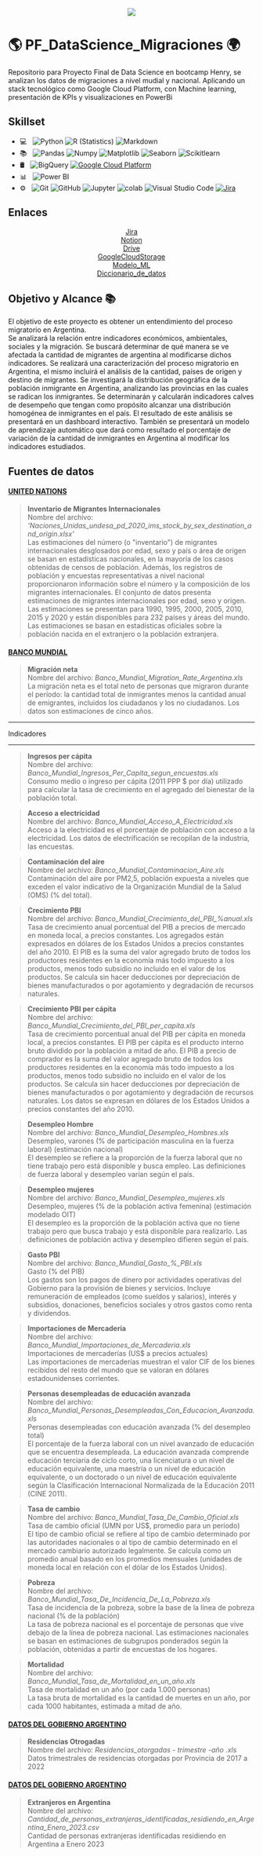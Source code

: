 

<div align="center">
  <img src='./assets/terminal.gif'>
  <br> 
</div>


# 🌎 PF_DataScience_Migraciones 🌍 

Repositorio para Proyecto Final de Data Science en bootcamp Henry, se analizan los datos de migraciones a nivel mudial y nacional. Aplicando un stack tecnológico como Google Cloud Platform, con Machine learning, presentación de KPIs y visualizaciones en PowerBi

## Skillset

- 💻 &nbsp;
  ![Python](https://img.shields.io/badge/-Python-333333?style=flat&logo=python)
  ![R (Statistics)](https://img.shields.io/badge/-R-333333?style=flat&logo=R&logoColor=276DC3)
  ![Markdown](https://img.shields.io/badge/-Markdown-333333?style=flat&logo=markdown)
- 📚 &nbsp;
  ![Pandas](https://img.shields.io/badge/-Pandas-333333?style=flat&logo=pandas)
  ![Numpy](https://img.shields.io/badge/-Numpy-333333?style=flat&logo=numpy)
  ![Matplotlib](https://img.shields.io/badge/-Matplotlib-333333?style=flat&logo=matplotlib)
  ![Seaborn](https://img.shields.io/badge/-Seaborn-333333?style=flat&logo=seaborn)
  ![Scikitlearn](https://img.shields.io/badge/-Scikitlearn-333333?style=flat&logo=scikitlearn)
- 🛢 &nbsp;
  ![BigQuery](https://img.shields.io/badge/-BigQuery-333333?style=flat&logo=bigquery)
  [![Google Cloud Platform](https://img.shields.io/badge/GoogleCloudPlatform-Up-<COLOR>.svg)](https://shields.io/)
- 📊 &nbsp;
  ![Power BI](https://img.shields.io/badge/-Power%20BI-333333?style=flat&logo=powerbi)
- ⚙️ &nbsp;
  ![Git](https://img.shields.io/badge/-Git-333333?style=flat&logo=git)
  ![GitHub](https://img.shields.io/badge/-GitHub-333333?style=flat&logo=github)
  ![Jupyter](https://img.shields.io/badge/-Jupyter-333333?style=flat&logo=jupyter)
  ![colab](https://img.shields.io/badge/-colab-333333?style=flat&logo=colabbadge)
  ![Visual Studio Code](https://img.shields.io/badge/-Visual%20Studio%20Code-333333?style=flat&logo=visual-studio-code&logoColor=007ACC)
  [![Jira](https://badgen.net/badge/icon/jira?icon=jira&label)](https://https://jira.com/)

## Enlaces
<div align="center">

[Jira](https://jimenafioni.atlassian.net/jira/software/projects/PF/boards/2) <br>
[Notion](https://www.notion.so/Proyecto-Final-Henry-ee9df2791c4f4a508387789dc02b842e)<br>
[Drive](https://drive.google.com/drive/folders/1WnKWhaJwMHU0AG0Dm_H0j3qp9_FhGpYF)<br>
[GoogleCloudStorage](https://console.cloud.google.com/storage/browser?project=pf-data-science&prefix=&forceOnBucketsSortingFiltering=true)<br>
[Modelo_ML](https://github.com/DATASCIENTISTSHENRY/MODELO-ML)<br>
[Diccionario_de_datos](./Diccionario%20de%20conceptos%20.xlsx)<br>
</div>

## Objetivo y Alcance 📚

El objetivo de este proyecto es obtener un entendimiento del proceso migratorio en Argentina.<br> 
Se analizará la relación entre indicadores económicos, ambientales, sociales y la migración. Se buscará determinar de qué manera se ve afectada la cantidad de migrantes de argentina al modificarse dichos indicadores.
Se realizará una caracterización del proceso migratorio en Argentina, el mismo incluirá el análisis de la cantidad, países de origen y destino de migrantes. Se investigará la distribución geográfica de la población inmigrante en Argentina, analizando las provincias en las cuales se  radican los inmigrantes.
Se determinarán y calcularán indicadores calves de desempeño que tengan como propósito alcanzar una distribución homogénea de inmigrantes en el país. 
El resultado de este análisis se presentará en un dashboard interactivo. También se presentará un modelo de aprendizaje automático que dará como resultado el porcentaje de variación de la cantidad de inmigrantes en Argentina al modificar los indicadores estudiados.
 
## Fuentes de datos 

#### [UNITED NATIONS](https://www.un.org/development/desa/pd/content/international-migrant-stock )


> **Inventario de Migrantes Internacionales**  
Nombre del archivo: *'Naciones_Unidas_undesa_pd_2020_ims_stock_by_sex_destination_and_origin.xlsx'*  
Las estimaciones del número (o "inventario") de migrantes internacionales desglosados por edad, sexo y país o área de origen se basan en estadísticas nacionales, en la mayoría de los casos obtenidas de censos de población. Además, los registros de población y encuestas representativas a nivel nacional proporcionaron información sobre el número y la composición de los migrantes internacionales.
El conjunto de datos presenta estimaciones de migrantes internacionales por edad, sexo y origen. Las estimaciones se presentan para 1990, 1995, 2000, 2005, 2010, 2015 y 2020 y están disponibles para 232 países y áreas del mundo. Las estimaciones se basan en estadísticas oficiales sobre la población nacida en el extranjero o la población extranjera.

#### [BANCO MUNDIAL](https://datos.bancomundial.org/indicador/SM.POP.NETM)

> **Migración neta**  
Nombre del archivo: *Banco_Mundial_Migration_Rate_Argentina.xls*  
La migración neta es el total neto de personas que migraron durante el período: la cantidad total de inmigrantes menos la cantidad anual de emigrantes, incluidos los ciudadanos y los no ciudadanos. Los datos son estimaciones de cinco años.

---
Indicadores
***
> **Ingresos per cápita**  
Nombre del archivo: *Banco_Mundial_Ingresos_Per_Capita_segun_encuestas.xls*  
Consumo medio o ingreso per cápita (2011 PPP \$ por día) utilizado para calcular la tasa de crecimiento en el agregado del bienestar de la población total.

> **Acceso a electricidad**  
Nombre del archivo: *Banco_Mundial_Acceso_A_Electricidad.xls*  
Acceso a la electricidad es el porcentaje de población con acceso a la electricidad. Los datos de electrificación se recopilan de la industria, las encuestas.

> **Contaminación del aire**  
Nombre del archivo: *Banco_Mundial_Contaminacion_Aire.xls*  
Contaminación del aire por PM2,5, población expuesta a niveles que exceden el valor indicativo de la Organización Mundial de la Salud (OMS) (% del total).

> **Crecimiento PBI**  
Nombre del archivo: *Banco_Mundial_Crecimiento_del_PBI_%anual.xls*  
Tasa de crecimiento anual porcentual del PIB a precios de mercado en moneda local, a precios constantes. Los agregados están expresados en dólares de los Estados Unidos a precios constantes del año 2010. El PIB es la suma del valor agregado bruto de todos los productores residentes en la economía más todo impuesto a los productos, menos todo subsidio no incluido en el valor de los productos. Se calcula sin hacer deducciones por depreciación de bienes manufacturados o por agotamiento y degradación de recursos naturales.

> **Crecimiento PBI per cápita**  
Nombre del archivo: *Banco_Mundial_Crecimiento_del_PBI_per_capita.xls*  
Tasa de crecimiento porcentual anual del PIB per cápita en moneda local, a precios constantes. El PIB per cápita es el producto interno bruto dividido por la población a mitad de año. El PIB a precio de comprador es la suma del valor agregado bruto de todos los productores residentes en la economía más todo impuesto a los productos, menos todo subsidio no incluido en el valor de los productos. Se calcula sin hacer deducciones por depreciación de bienes manufacturados o por agotamiento y degradación de recursos naturales. Los datos se expresan en dólares de los Estados Unidos a precios constantes del año 2010.

> **Desempleo Hombre**  
Nombre del archivo: *Banco_Mundial_Desempleo_Hombres.xls*  
Desempleo, varones (% de participación masculina en la fuerza laboral) (estimación nacional)  
El desempleo se refiere a la proporción de la fuerza laboral que no tiene trabajo pero está disponible y busca empleo. Las definiciones de fuerza laboral y desempleo varían según el país.

> **Desempleo mujeres**  
Nombre del archivo: *Banco_Mundial_Desempleo_mujeres.xls*  
Desempleo, mujeres (% de la población activa femenina) (estimación modelado OIT)  
El desempleo es la proporción de la población activa que no tiene trabajo pero que busca trabajo y está disponible para realizarlo. Las definiciones de población activa y desempleo difieren según el país.

> **Gasto PBI**  
Nombre del archivo: *Banco_Mundial_Gasto_%_PBI.xls*  
Gasto (% del PIB)  
Los gastos son los pagos de dinero por actividades operativas del Gobierno para la provisión de bienes y servicios. Incluye remuneración de empleados (como sueldos y salarios), interés y subsidios, donaciones, beneficios sociales y otros gastos como renta y dividendos.

> **Importaciones de Mercaderia**  
Nombre del archivo: *Banco_Mundial_Importaciones_de_Mercaderia.xls*  
Importaciones de mercaderías (US$ a precios actuales)  
Las importaciones de mercaderías muestran el valor CIF de los bienes recibidos del resto del mundo que se valoran en dólares estadounidenses corrientes.

> **Personas desempleadas de educación avanzada**  
Nombre del archivo: *Banco_Mundial_Personas_Desempleadas_Con_Educacion_Avanzada.xls*  
Personas desempleadas con educación avanzada (% del desempleo total)  
El porcentaje de la fuerza laboral con un nivel avanzado de educación que se encuentra desempleada. La educación avanzada comprende educación terciaria de ciclo corto, una licenciatura o un nivel de educación equivalente, una maestría o un nivel de educación equivalente, o un doctorado o un nivel de educación equivalente según la Clasificación Internacional Normalizada de la Educación 2011 (CINE 2011).

> **Tasa de cambio**  
Nombre del archivo: *Banco_Mundial_Tasa_De_Cambio_Oficial.xls*  
Tasa de cambio oficial (UMN por US$, promedio para un período)  
El tipo de cambio oficial se refiere al tipo de cambio determinado por las autoridades nacionales o al tipo de cambio determinado en el mercado cambiario autorizado legalmente. Se calcula como un promedio anual basado en los promedios mensuales (unidades de moneda local en relación con el dólar de los Estados Unidos).

> **Pobreza**  
Nombre del archivo: *Banco_Mundial_Tasa_De_Incidencia_De_La_Pobreza.xls*  
Tasa de incidencia de la pobreza, sobre la base de la línea de pobreza nacional (% de la población)  
La tasa de pobreza nacional es el porcentaje de personas que vive debajo de la línea de pobreza nacional. Las estimaciones nacionales se basan en estimaciones de subgrupos ponderados según la población, obtenidas a partir de encuestas de los hogares.

> **Mortalidad**  
Nombre del archivo: *Banco_Mundial_Tasa_de_Mortalidad_en_un_año.xls*  
Tasa de mortalidad en un año (por cada 1.000 personas)  
La tasa bruta de mortalidad es la cantidad de muertes en un año, por cada 1000 habitantes, estimada a mitad de año.

#### [DATOS DEL GOBIERNO ARGENTINO](https://datos.gob.ar/dataset/interior-ingresos-egresos-personas-al-pais-residencias-otorgadas)

>**Residencias Otrogadas**<br>
Nombre del archivo: *Residencias_otorgadas - trimestre -año .xls*<br>
Datos trimestrales de residencias otorgadas por Provincia de 2017 a 2022 

#### [DATOS DEL GOBIERNO ARGENTINO](https://www.argentina.gob.ar/interior/renaper/estadistica-de-poblacion/informes-provinciales)

>**Extranjeros en Argentina**<br>
Nombre del archivo: *Cantidad_de_personas_extranjeras_identificadas_residiendo_en_Argentina_Enero_2023.csv*<br>
Cantidad de personas extranjeras identificadas residiendo en Argentina a Enero 2023
























